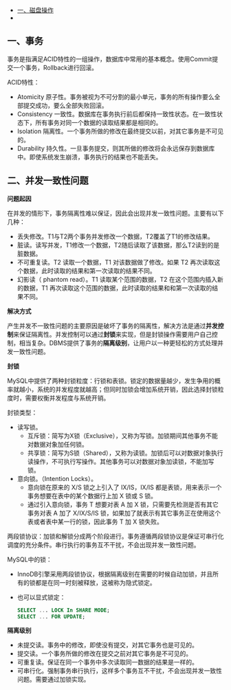 <!-- GFM-TOC -->

- [一、磁盘操作](#一磁盘操作)
- 

<!-- GFM-TOC -->



## 一、事务

事务是指满足ACID特性的一组操作，数据库中常用的基本概念。使用Commit提交一个事务，Rollback进行回滚。

ACID特性：

- Atomicity 原子性。事务被视为不可分割的最小单元，事务的所有操作要么全部提交成功，要么全部失败回滚。
- Consistency 一致性。数据库在事务执行前后都保持一致性状态。在一致性状态下，所有事务对同一个数据的读取结果都是相同的。
- Isolation 隔离性。一个事务所做的修改在最终提交以前，对其它事务是不可见的。
- Durability 持久性。一旦事务提交，则其所做的修改将会永远保存到数据库中。即使系统发生崩溃，事务执行的结果也不能丢失。

## 二、并发一致性问题

**问题起因**

在并发的情形下，事务隔离性难以保证，因此会出现并发一致性问题。主要有以下几种：

- 丢失修改。T1与T2两个事务并发修改一个数据，T2覆盖了T1的修改结果。
- 脏读。读写并发，T1修改一个数据，T2随后读取了该数据，那么T2读到的是脏数据。
- 不可重复读。T2 读取一个数据，T1 对该数据做了修改。如果 T2 再次读取这个数据，此时读取的结果和第一次读取的结果不同。
- 幻影读（ phantom read）。T1 读取某个范围的数据，T2 在这个范围内插入新的数据，T1 再次读取这个范围的数据，此时读取的结果和和第一次读取的结果不同。

**解决方式**

产生并发不一致性问题的主要原因是破坏了事务的隔离性，解决方法是通过**并发控制**来保证隔离性。并发控制可以通过**封锁**来实现，但是封锁操作需要用户自己控制，相当复杂。DBMS提供了事务的**隔离级别**，让用户以一种更轻松的方式处理并发一致性问题。

**封锁**

MySQL中提供了两种封锁粒度：行锁和表锁。锁定的数据量越少，发生争用的概率就越小，系统的并发程度就越高；但同时加锁会增加系统开销，因此选择封锁粒度时，需要权衡并发程度与系统开销。

封锁类型：

- 读写锁。
  - 互斥锁：简写为X锁（Exclusive），又称为写锁。加锁期间其他事务不能对数据对象加任何锁。
  - 共享锁：简写为S锁（Shared），又称为读锁。加锁后可以对数据对象执行读操作，不可执行写操作。其他事务可以对数据对象加读锁，不能加写锁。
- 意向锁。（Intention Locks）。
  - 意向锁在原来的 X/S 锁之上引入了 IX/IS，IX/IS 都是表锁，用来表示一个事务想要在表中的某个数据行上加 X 锁或 S 锁。
  - 通过引入意向锁，事务 T 想要对表 A 加 X 锁，只需要先检测是否有其它事务对表 A 加了 X/IX/S/IS 锁，如果加了就表示有其它事务正在使用这个表或者表中某一行的锁，因此事务 T 加 X 锁失败。

两段锁协议：加锁和解锁分成两个阶段进行。事务遵循两段锁协议是保证可串行化调度的充分条件。串行执行的事务互不干扰，不会出现并发一致性问题。

MySQL中的锁：

- InnoDB引擎采用两段锁协议，根据隔离级别在需要的时候自动加锁，并且所有的锁都是在同一时刻被释放，这被称为隐式锁定。

- 也可以显式锁定：

  ```sql
  SELECT ... LOCK In SHARE MODE;
  SELECT ... FOR UPDATE;
  ```



**隔离级别**

- 未提交读。事务中的修改，即使没有提交，对其它事务也是可见的。
- 提交读。一个事务所做的修改在提交之前对其它事务是不可见的。
- 可重复读。保证在同一个事务中多次读取同一数据的结果是一样的。
- 可串行化。强制事务串行执行，这样多个事务互不干扰，不会出现并发一致性问题。需要通过加锁实现。

















